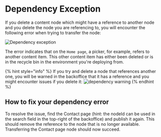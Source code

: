 
# Dependency Exception

If you delete a content node which might have a reference to another node and you delete the node you are referencing to, you will encounter the following error when trying to transfer the node:

![Dependency exception](images/dependency-exception-updated.png)

The error indicates that on the `Home page`, a picker, for example, refers to another content item. This other content item has either been deleted or is in the recycle bin in the environment you're deploying from.

{% hint style="info" %}
If you try and delete a node that references another one, you will be warned in the backoffice that it has a reference and you might encounter issues if you delete it:
![dependency warning](images/dependency-exception-warning.png)
{% endhint %}

## How to fix your dependency error

To resolve the issue, find the Contact page (hint: the nodeId can be used in the search field in the top-right of the backoffice) and publish it again. This should remove the reference to the node that is no longer available. Transferring the Contact page node should now succeed.
